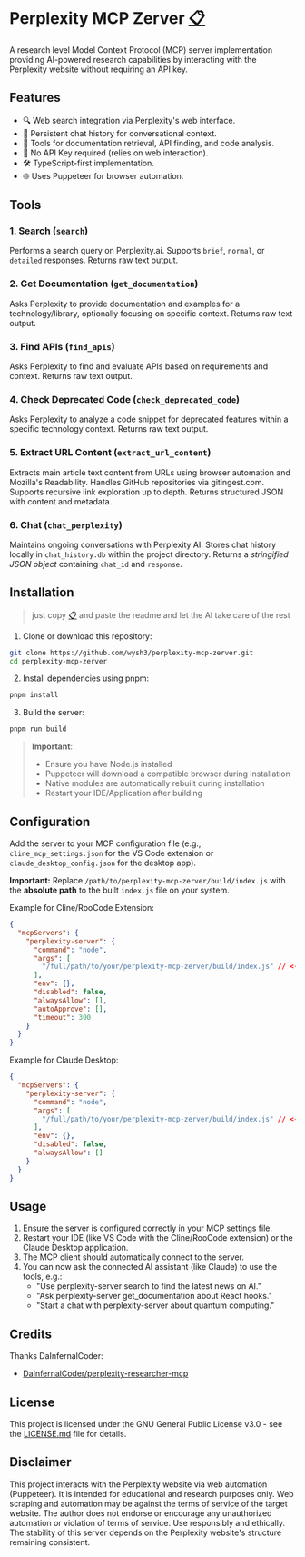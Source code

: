 # Perplexity MCP Zerver <a href="https://raw.githubusercontent.com/wysh3/perplexity-mcp-zerver/main/README.md" title="Copy Full README Content (opens raw file view)">📋</a>

A research level Model Context Protocol (MCP) server implementation providing AI-powered research capabilities by interacting with the Perplexity website without requiring an API key.

## Features
- 🔍 Web search integration via Perplexity's web interface.
- 💬 Persistent chat history for conversational context.
- 📄 Tools for documentation retrieval, API finding, and code analysis.
- 🚫 No API Key required (relies on web interaction).
- 🛠️ TypeScript-first implementation.
- 🌐 Uses Puppeteer for browser automation.

## Tools

### 1. Search (`search`)
Performs a search query on Perplexity.ai. Supports `brief`, `normal`, or `detailed` responses. Returns raw text output.

### 2. Get Documentation (`get_documentation`)
Asks Perplexity to provide documentation and examples for a technology/library, optionally focusing on specific context. Returns raw text output.

### 3. Find APIs (`find_apis`)
Asks Perplexity to find and evaluate APIs based on requirements and context. Returns raw text output.

### 4. Check Deprecated Code (`check_deprecated_code`)
Asks Perplexity to analyze a code snippet for deprecated features within a specific technology context. Returns raw text output.

### 5. Extract URL Content (`extract_url_content`)
Extracts main article text content from URLs using browser automation and Mozilla's Readability. Handles GitHub repositories via gitingest.com. Supports recursive link exploration up to depth. Returns structured JSON with content and metadata.

### 6. Chat (`chat_perplexity`)
Maintains ongoing conversations with Perplexity AI. Stores chat history locally in `chat_history.db` within the project directory. Returns a *stringified JSON object* containing `chat_id` and `response`.

## Installation
> just copy <a href="https://raw.githubusercontent.com/wysh3/perplexity-mcp-zerver/main/README.md" title="Copy Full README Content (opens raw file view)">📋</a> and paste the readme and let the AI take care of the rest
1. Clone or download this repository:
```bash
git clone https://github.com/wysh3/perplexity-mcp-zerver.git
cd perplexity-mcp-zerver
```

2. Install dependencies using pnpm:
```bash
pnpm install
```

3. Build the server:
```bash
pnpm run build
```

> **Important**: 
> - Ensure you have Node.js installed
> - Puppeteer will download a compatible browser during installation
> - Native modules are automatically rebuilt during installation
> - Restart your IDE/Application after building

## Configuration

Add the server to your MCP configuration file (e.g., `cline_mcp_settings.json` for the VS Code extension or `claude_desktop_config.json` for the desktop app).

**Important:** Replace `/path/to/perplexity-mcp-zerver/build/index.js` with the **absolute path** to the built `index.js` file on your system.

Example for Cline/RooCode Extension:
```json
{
  "mcpServers": {
    "perplexity-server": {
      "command": "node",
      "args": [
        "/full/path/to/your/perplexity-mcp-zerver/build/index.js" // <-- Replace this path! (in case of windows for ex: "C:\\Users\\$USER\\Documents\\Cline\\MCP\\perplexity-mcp-zerver\\build\\index.js"
      ],
      "env": {},
      "disabled": false,
      "alwaysAllow": [],
      "autoApprove": [],
      "timeout": 300
    }
  }
}
```

Example for Claude Desktop:
```json
{
  "mcpServers": {
    "perplexity-server": {
      "command": "node",
      "args": [
        "/full/path/to/your/perplexity-mcp-zerver/build/index.js" // <-- Replace this path!
      ],
      "env": {},
      "disabled": false,
      "alwaysAllow": []
    }
  }
}
```

## Usage

1.  Ensure the server is configured correctly in your MCP settings file.
2.  Restart your IDE (like VS Code with the Cline/RooCode extension) or the Claude Desktop application.
3.  The MCP client should automatically connect to the server.
4.  You can now ask the connected AI assistant (like Claude) to use the tools, e.g.:
    *   "Use perplexity-server search to find the latest news on AI."
    *   "Ask perplexity-server get_documentation about React hooks."
    *   "Start a chat with perplexity-server about quantum computing."

## Credits

Thanks DaInfernalCoder:
- [DaInfernalCoder/perplexity-researcher-mcp](https://github.com/DaInfernalCoder/perplexity-researcher-mcp)


## License

This project is licensed under the GNU General Public License v3.0 - see the [LICENSE.md](LICENSE) file for details.

## Disclaimer

This project interacts with the Perplexity website via web automation (Puppeteer). It is intended for educational and research purposes only. Web scraping and automation may be against the terms of service of the target website. The author does not endorse or encourage any unauthorized automation or violation of terms of service. Use responsibly and ethically. The stability of this server depends on the Perplexity website's structure remaining consistent.
